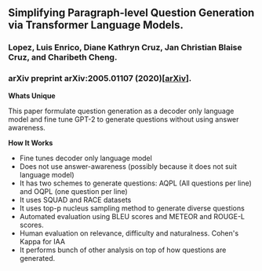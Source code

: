 ## Simplifying Paragraph-level Question Generation via Transformer Language Models.
### Lopez, Luis Enrico, Diane Kathryn Cruz, Jan Christian Blaise Cruz, and Charibeth Cheng.  
### arXiv preprint arXiv:2005.01107 (2020)[[arXiv](https://arxiv.org/pdf/2005.01107.pdf)].

**Whats Unique**

This paper formulate question generation as a decoder only language model and fine tune GPT-2 to generate questions without using answer awareness. 

**How It Works**
* Fine tunes decoder only language model
* Does not use answer-awareness (possibly because it does not suit language model)
* It has two schemes to generate questions: AQPL (All questions per line) and OQPL (one question per line)
* It uses SQUAD and RACE datasets
* It uses top-p nucleus sampling method to generate diverse questions
* Automated evaluation using BLEU scores and METEOR and ROUGE-L scores.
* Human evaluation on relevance, difficulty and naturalness. Cohen's Kappa for IAA
* It performs bunch of other analysis on top of how questions are generated.

